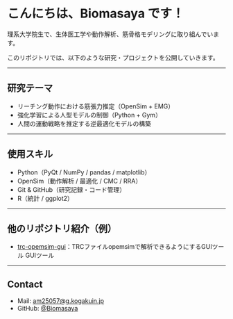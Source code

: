 # こんにちは、Biomasaya です！

理系大学院生で、生体医工学や動作解析、筋骨格モデリングに取り組んでいます。

このリポジトリでは、以下のような研究・プロジェクトを公開していきます。

---

## 研究テーマ
-  リーチング動作における筋張力推定（OpenSim + EMG）
-  強化学習による人型モデルの制御（Python + Gym）
-  人間の運動戦略を推定する逆最適化モデルの構築

---

##  使用スキル
- Python（PyQt / NumPy / pandas / matplotlib）
- OpenSim（動作解析 / 最適化 / CMC / RRA）
- Git & GitHub（研究記録・コード管理）
- R（統計 / ggplot2）

---

##  他のリポジトリ紹介（例）
- [trc-opemsim-gui](https://github.com/Biomasaya/trc-analyzer-gui)：TRCファイルopemsimで解析できるようにするGUIツール
GUIツール

---

##  Contact
- Mail: am25057@g.kogakuin.jp
- GitHub: [@Biomasaya](https://github.com/Biomasaya)

